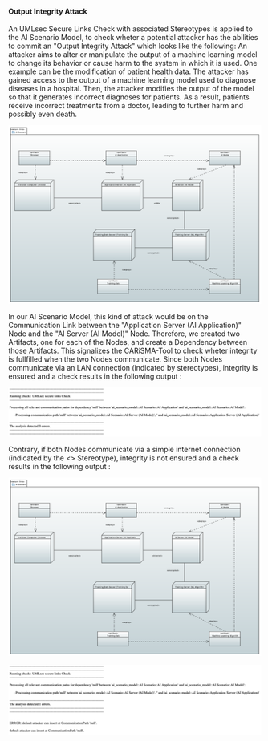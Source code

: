 #### Output Integrity Attack
An UMLsec Secure Links Check with associated Stereotypes is applied to the AI Scenario Model, to check wheter a potential attacker has the abilities to commit an "Output Integrity Attack" which looks like the following:
An attacker aims to alter or manipulate the output of a machine learning model to change its behavior or cause harm to the system in which it is used.
One example can be the modification of patient health data.
The attacker has gained access to the output of a machine learning model used to diagnose diseases in a hospital.
Then, the attacker modifies the output of the model so that it generates incorrect diagnoses for patients.
As a result, patients receive incorrect treatments from a doctor, leading to further harm and possibly even death.

![AI Scenario](./images/new_ai_scenario_model.png)

In our AI Scenario Model, this kind of attack would be on the Communication Link between the "Application Server (AI Application)" Node and the "AI Server (AI Model)" Node. 
Therefore, we created two Artifacts, one for each of the Nodes, and create a Dependency between those Artifacts. 
This signalizes the CARiSMA-Tool to check wheter integrity is fullfilled when the two Nodes communicate.
Since both Nodes communicate via an LAN connection (indicated by stereotypes), integrity is ensured and a check results in the following output :

![Report](./images/ai_scenario_report.png)

Contrary, if both Nodes communicate via a simple internet connection (indicated by the <<Internet>> Stereotype), integrity is not ensured and a check results in the following output :

![AI Scenario](./images/ai_scenario_model_fail.png)

![Report](./images/ai_scenario_report_fail.png)